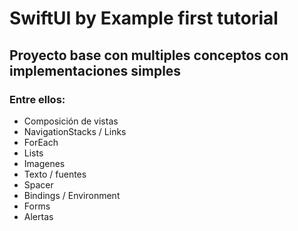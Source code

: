 # SwiftUI by Example first tutorial

## Proyecto base con multiples conceptos con implementaciones simples

### Entre ellos:

- Composición de vistas
- NavigationStacks / Links
- ForEach
- Lists
- Imagenes
- Texto / fuentes
- Spacer
- Bindings / Environment
- Forms
- Alertas